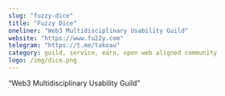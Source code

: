 ```yaml
---
slug: "fuzzy-dice"
title: "Fuzzy Dice"
oneliner: "Web3 Multidisciplinary Usability Guild"
website: "https://www.fu22y.com"
telegram: "https://t.me/takoau"
category: guild, service, earn, open web aligned community
logo: /img/dice.png
---
```


“Web3 Multidisciplinary Usability Guild”

